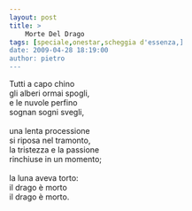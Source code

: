 ```yaml
---
layout: post
title: >
    Morte Del Drago
tags: [speciale,onestar,scheggia d'essenza,]
date: 2009-04-28 18:19:00
author: pietro
---
```

Tutti a capo chino<br/>gli alberi ormai spogli,<br/>e le nuvole perfino<br/>sognan sogni svegli,<br/><br/>una lenta processione<br/>si riposa nel tramonto,<br/>la tristezza e la passione<br/>rinchiuse in un momento;<br/><br/>la luna aveva torto:<br/>il drago è morto<br/>il drago è morto.
